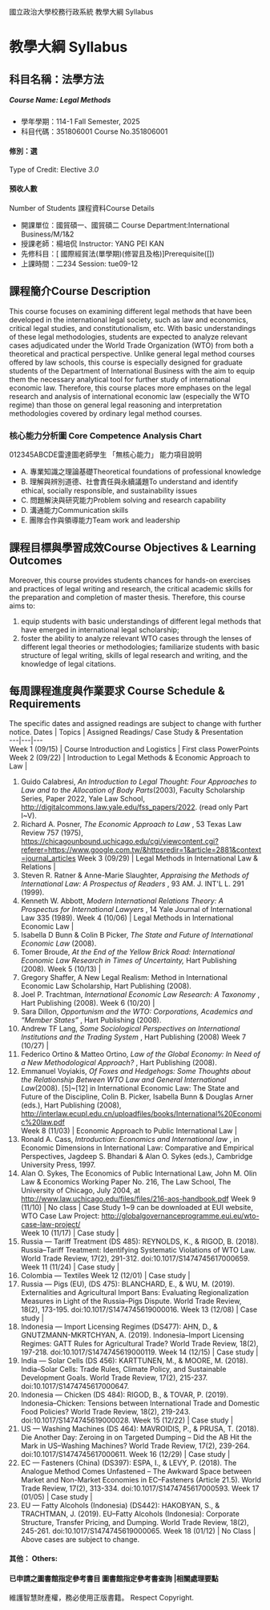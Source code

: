 國立政治大學校務行政系統 教學大綱 Syllabus
# 教學大綱 Syllabus
##  科目名稱：法學方法 
#####  Course Name: Legal Methods
  * 學年學期：114-1 Fall Semester, 2025 
  * 科目代碼：351806001 Course No.351806001
#### 修別：選
Type of Credit: Elective 
_3.0_
#### 預收人數
Number of Students
課程資料Course Details
  * 開課單位：國貿碩一、國貿碩二 Course Department:International Business/M/1&2 
  * 授課老師：楊培侃 Instructor: YANG PEI KAN 
  * 先修科目：[ 國際經貿法(單學期)(修習且及格)]Prerequisite([])
  * 上課時間：二234 Session: tue09-12
##  課程簡介Course Description
This course focuses on examining different legal methods that have been developed in the international legal society, such as law and economics, critical legal studies, and constitutionalism, etc. With basic understandings of these legal methodologies, students are expected to analyze relevant cases adjudicated under the World Trade Organization (WTO) from both a theoretical and practical perspective. 
Unlike general legal method courses offered by law schools, this course is especially designed for graduate students of the Department of International Business with the aim to equip them the necessary analytical tool for further study of international economic law. Therefore, this course places more emphases on the legal research and analysis of international economic law (especially the WTO regime) than those on general legal reasoning and interpretation methodologies covered by ordinary legal method courses.
###  核心能力分析圖 Core Competence Analysis Chart
012345ABCDE雷達圖老師學生
「無核心能力」 
能力項目說明
  * A. 專業知識之理論基礎Theoretical foundations of professional knowledge
  * B. 理解與辨別道德、社會責任與永續議題To understand and identify ethical, socially responsible, and sustainability issues
  * C. 問題解決與研究能力Problem solving and research capability
  * D. 溝通能力Communication skills
  * E. 團隊合作與領導能力Team work and leadership
##  課程目標與學習成效Course Objectives & Learning Outcomes 
Moreover, this course provides students chances for hands-on exercises and practices of legal writing and research, the critical academic skills for the preparation and completion of master thesis. Therefore, this course aims to:
  1. equip students with basic understandings of different legal methods that have emerged in international legal scholarship;
  2. foster the ability to analyze relevant WTO cases through the lenses of different legal theories or methodologies;
familiarize students with basic structure of legal writing, skills of legal research and writing, and the knowledge of legal citations.
##  每周課程進度與作業要求 Course Schedule & Requirements
The specific dates and assigned readings are subject to change with further notice.
Dates |  Topics |  Assigned Readings/ Case Study & Presentation  
---|---|---  
Week 1 (09/15) |  Course Introduction and Logistics |  First class PowerPoints  
Week 2 (09/22) |  Introduction to Legal Methods & Economic Approach to Law | 
  1. Guido Calabresi, _An Introduction to Legal Thought: Four Approaches to Law and to the Allocation of Body Parts_(2003), Faculty Scholarship Series, Paper 2022, Yale Law School, http://digitalcommons.law.yale.edu/fss_papers/2022. (read only Part I~V).
  2. Richard A. Posner, _The Economic Approach to Law_ , 53 Texas Law Review 757 (1975), https://chicagounbound.uchicago.edu/cgi/viewcontent.cgi?referer=https://www.google.com.tw/&httpsredir=1&article=2881&context=journal_articles 
Week 3 (09/29) |  Legal Methods in International Law & Relations | 
  1. Steven R. Ratner & Anne-Marie Slaughter, _Appraising the Methods of International Law: A Prospectus of Readers_ , 93 AM. J. INT'L L. 291 (1999).
  2. Kenneth W. Abbott, _Modern International Relations Theory: A Prospectus for International Lawyers_ , 14 Yale Journal of International Law 335 (1989).
Week 4 (10/06) |  Legal Methods in International Economic Law | 
  1. Isabella D Bunn & Colin B Picker, _The State and Future of International Economic Law_ (2008).
  2. Tomer Broude, _At the End of the Yellow Brick Road: International Economic Law Research in Times of Uncertainty,_ Hart Publishing (2008).
Week 5 (10/13) | 
  1. Gregory Shaffer, A New Legal Realism: Method in International Economic Law Scholarship, Hart Publishing (2008).
  2. Joel P. Trachtman, _International Economic Law Research: A Taxonomy_ , Hart Publishing (2008).
Week 6 (10/20) | 
  1. Sara Dillon, _Opportunism and the WTO: Corporations, Academics and “Member States”_ , Hart Publishing (2008).
  2. Andrew TF Lang, _Some Sociological Perspectives on International Institutions and the Trading System_ , Hart Publishing (2008)
Week 7 (10/27) | 
  1. Federico Ortino & Matteo Ortino, _Law of the Global Economy: In Need of a New Methodological Approach?_ , Hart Publishing (2008).
  2. Emmanuel Voyiakis, _Of Foxes and Hedgehogs: Some Thoughts about the Relationship Between WTO Law and General International Law_(2008).
[5]~[12] in International Economic Law: The State and Future of the Discipline, Colin B. Picker, Isabella Bunn & Douglas Arner (eds.), Hart Publishing (2008), http://interlaw.ecupl.edu.cn/uploadfiles/books/International%20Economic%20law.pdf  
Week 8 (11/03) |  Economic Approach to Public International Law | 
  1. Ronald A. Cass, _Introduction: Economics and International law_ , in Economic Dimensions in International Law: Comparative and Empirical Perspectives, Jagdeep S. Bhandari & Alan O. Sykes (eds.), Cambridge University Press, 1997.
  2. Alan O. Sykes, The Economics of Public International Law, John M. Olin Law & Economics Working Paper No. 216, The Law School, The University of Chicago, July 2004, at http://www.law.uchicago.edu/files/files/216-aos-handbook.pdf
Week 9 (11/10) |  No class |  Case Study 1~9 can be downloaded at EUI website, WTO Case Law Project: http://globalgovernanceprogramme.eui.eu/wto-case-law-project/  
Week 10 (11/17) |  Case study | 
  1. Russia — Tariff Treatment (DS 485): REYNOLDS, K., & RIGOD, B. (2018). Russia–Tariff Treatment: Identifying Systematic Violations of WTO Law. World Trade Review, 17(2), 291-312. doi:10.1017/S1474745617000659.
Week 11 (11/24) |  Case study | 
  1. Colombia — Textiles
Week 12 (12/01) |  Case study | 
  1. Russia — Pigs (EU), (DS 475): BLANCHARD, E., & WU, M. (2019). Externalities and Agricultural Import Bans: Evaluating Regionalization Measures in Light of the Russia–Pigs Dispute. World Trade Review, 18(2), 173-195. doi:10.1017/S1474745619000016.
Week 13 (12/08) |  Case study | 
  1. Indonesia — Import Licensing Regimes (DS477): AHN, D., & GNUTZMANN-MKRTCHYAN, A. (2019). Indonesia–Import Licensing Regimes: GATT Rules for Agricultural Trade? World Trade Review, 18(2), 197-218. doi:10.1017/S1474745619000119.
Week 14 (12/15) |  Case study | 
  1. India — Solar Cells (DS 456): KARTTUNEN, M., & MOORE, M. (2018). India–Solar Cells: Trade Rules, Climate Policy, and Sustainable Development Goals. World Trade Review, 17(2), 215-237. doi:10.1017/S1474745617000647.
  2. Indonesia — Chicken (DS 484): RIGOD, B., & TOVAR, P. (2019). Indonesia–Chicken: Tensions between International Trade and Domestic Food Policies? World Trade Review, 18(2), 219-243. doi:10.1017/S1474745619000028.
Week 15 (12/22) |  Case study | 
  1. US — Washing Machines (DS 464): MAVROIDIS, P., & PRUSA, T. (2018). Die Another Day: Zeroing in on Targeted Dumping – Did the AB Hit the Mark in US–Washing Machines? World Trade Review, 17(2), 239-264. doi:10.1017/S1474745617000611.
Week 16 (12/29) |  Case study | 
  1. EC — Fasteners (China) (DS397): ESPA, I., & LEVY, P. (2018). The Analogue Method Comes Unfastened – The Awkward Space between Market and Non-Market Economies in EC–Fasteners (Article 21.5). World Trade Review, 17(2), 313-334. doi:10.1017/S1474745617000593.
Week 17 (01/05) |  Case study | 
  1. EU — Fatty Alcohols (Indonesia) (DS442): HAKOBYAN, S., & TRACHTMAN, J. (2019). EU–Fatty Alcohols (Indonesia): Corporate Structure, Transfer Pricing, and Dumping. World Trade Review, 18(2), 245-261. doi:10.1017/S1474745619000065.
Week 18 (01/12) |  No Class |  Above cases are subject to change.  
####  其他： Others:
####  已申請之圖書館指定參考書目  圖書館指定參考書查詢 |相關處理要點
維護智慧財產權，務必使用正版書籍。 Respect Copyright.